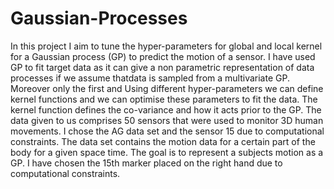 # Gaussian-Processes
In this project I aim to tune the hyper-parameters for global and local kernel for a Gaussian process (GP) to predict the motion of a sensor. 
I have used GP to fit target data as it can give a non parametric representation of data processes if we assume thatdata is sampled from a multivariate GP. Moreover only the first and
Using different hyper-parameters we can define kernel functions and we can optimise these parameters to fit the data. The kernel function defines the 
co-variance and how it acts prior to the GP.
The data given to us comprises 50 sensors that were used to monitor 3D human movements. 
I chose the AG data set and the sensor 15 due to computational constraints. 
The data set contains the motion data for a certain part of the body for a given space time.
The goal is to represent a subjects motion as a GP. 
I have chosen the 15th marker placed on the right hand due to computational constraints.
